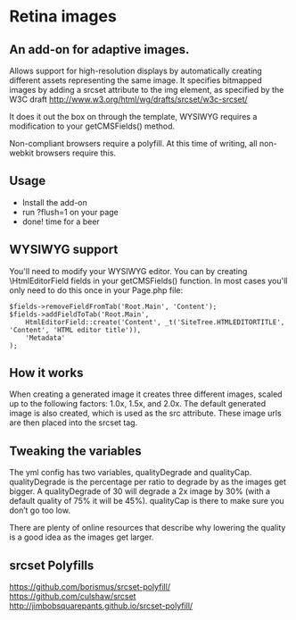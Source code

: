 # Retina images

## An add-on for adaptive images.

Allows support for high-resolution displays by automatically creating different 
assets representing the same image. It specifies bitmapped images by adding a 
srcset attribute to the img element, as specified
by the W3C draft http://www.w3.org/html/wg/drafts/srcset/w3c-srcset/

It does it out the box on through the template, WYSIWYG requires a modification 
to your getCMSFields() method.

Non-compliant browsers require a polyfill. At this time of writing, all 
non-webkit browsers require this.

## Usage

+ Install the add-on
+ run ?flush=1 on your page
+ done! time for a beer

## WYSIWYG support

You'll need to modify your WYSIWYG editor. You can by creating \HtmlEditorField 
fields in your getCMSFields() function. In most cases you'll only need to do
this once in your Page.php file:

```
$fields->removeFieldFromTab('Root.Main', 'Content');
$fields->addFieldToTab('Root.Main', 
	HtmlEditorField::create('Content', _t('SiteTree.HTMLEDITORTITLE', 'Content', 'HTML editor title')),
	'Metadata'
);
```

## How it works

When creating a generated image it creates three different images, scaled up to
the following factors: 1.0x, 1.5x, and 2.0x. The default generated image is 
also created, which is used as the src attribute. These image urls are then 
placed into the srcset tag.

## Tweaking the variables

The yml config has two variables, qualityDegrade and qualityCap. qualityDegrade
is the percentage per ratio to degrade by as the images get bigger. A 
qualityDegrade of 30 will degrade a 2x image by 30% (with a default quality of
75% it will be 45%). qualityCap is there to make sure you don’t go too low. 

There are plenty of online resources that describe why lowering the quality is
a good idea as the images get larger. 

## srcset Polyfills

https://github.com/borismus/srcset-polyfill/
https://github.com/culshaw/srcset
http://jimbobsquarepants.github.io/srcset-polyfill/